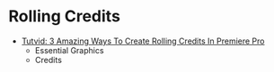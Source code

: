 # Rolling Credits

* [Tutvid: 3 Amazing Ways To Create Rolling Credits In Premiere Pro](https://www.premierebro.com/premiere-in-post/tutvid-3-amazing-ways-to-create-rolling-credits-in-premiere-pro)
  * Essential Graphics
  * Credits
  